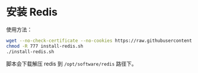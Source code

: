 # 安装 Redis

使用方法：

```sh
wget --no-check-certificate --no-cookies https://raw.githubusercontent.com/dunwu/linux/master/codes/deploy/tool/redis/install-redis.sh
chmod -R 777 install-redis.sh
./install-redis.sh
```

脚本会下载解压 redis 到 `/opt/software/redis` 路径下。
